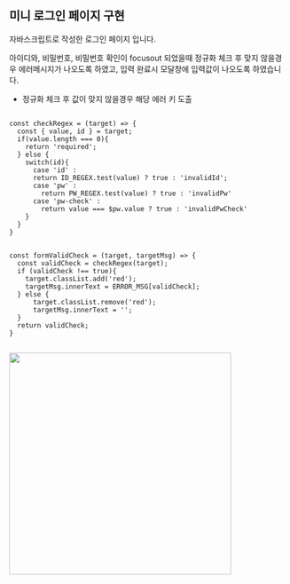 
미니 로그인 페이지 구현
-------------
자바스크립트로 작성한 로그인 페이지 입니다.

아이디와, 비밀번호, 비밀번호 확인이 focusout 되었을때 정규화 체크 후 맞지 않을경우 에러메시지가 나오도록
하였고, 입력 완료시 모달창에 입력값이 나오도록 하였습니다.

- 정규화 체크 후 값이 맞지 않을경우 해당 에러 키 도출
<pre><code>
const checkRegex = (target) => {
  const { value, id } = target;
  if(value.length === 0){
    return 'required';
  } else {
    switch(id){
      case 'id' : 
      return ID_REGEX.test(value) ? true : 'invalidId';
      case 'pw' :
        return PW_REGEX.test(value) ? true : 'invalidPw'
      case 'pw-check' :
        return value === $pw.value ? true : 'invalidPwCheck'
    }
  }
}
</code></pre>

<pre><code>
const formValidCheck = (target, targetMsg) => {
  const validCheck = checkRegex(target);
  if (validCheck !== true){
    target.classList.add('red');
    targetMsg.innerText = ERROR_MSG[validCheck];
  } else {
      target.classList.remove('red');
      targetMsg.innerText = '';
  }
  return validCheck;
}

</code></pre>

<img width="400" src="[{이미지 경로}](https://user-images.githubusercontent.com/100064790/183582762-8055594e-a7c2-4f11-866f-da58ca043463.png)"/>


